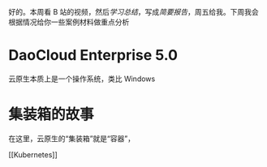 好的。本周看 B 站的视频，然后*学习总结*，写成*简要报告*，周五给我。下周我会根据情况给你一些案例材料做重点分析

# DaoCloud Enterprise 5.0

云原生本质上是一个操作系统，类比 Windows

# 集装箱的故事

在这里，云原生的“集装箱”就是“容器”，

[[Kubernetes]]
